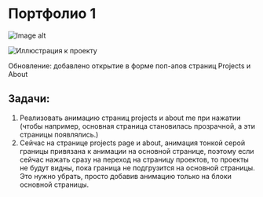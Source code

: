 # Портфолио 1

![Image alt](https://github.com/blacsmithalex/personal_portfolio_1/raw/main/preview/preview.png)


![Иллюстрация к проекту](https://github.com/jon/coolproject/raw/master/image/image.png)

Обновление: добавлено открытие в форме поп-апов страниц Projects и About

## Задачи:
1. Реализовать анимацию страниц projects и about me при нажатии (чтобы например, основная страница становилась прозрачной, а эти страницы появлялись.)
2. Сейчас на странице projects page и about, анимация тонкой серой границы привязана к анимации на основной странице, поэтому если сейчас нажать сразу на переход на страницу проектов, то проекты не будут видны, пока граница не подгрузится на основной страницы. Это нужно убрать, просто добавив анимацию только на блоки основной страницы.
